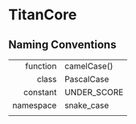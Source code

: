 # TitanCore

## Naming Conventions
| | |
|----------:|-------------|
| function  | camelCase() |
| class     | PascalCase  |
| constant  | UNDER_SCORE |
| namespace	| snake_case  |
| | |